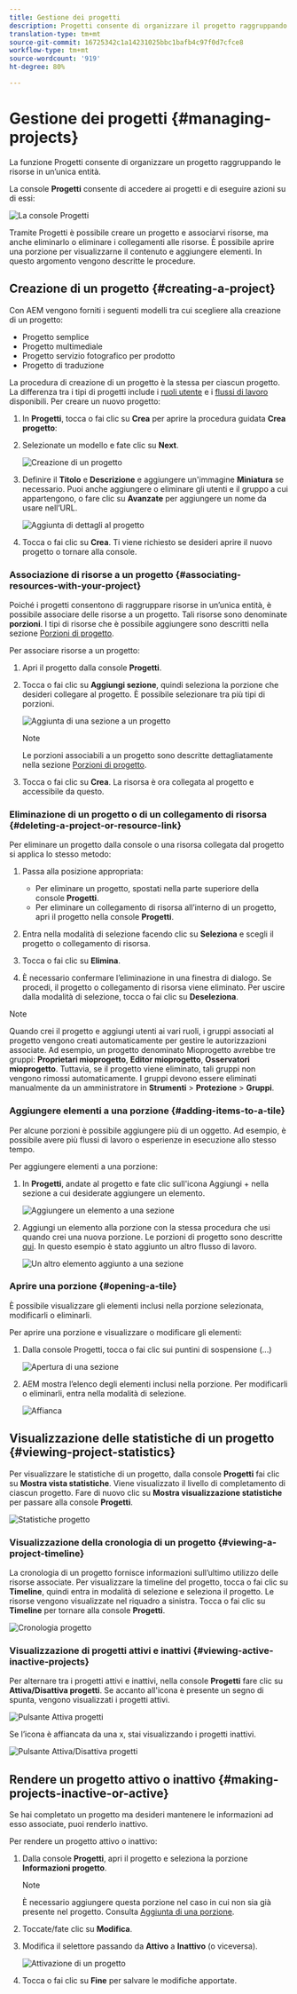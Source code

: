 ```yaml
---
title: Gestione dei progetti
description: Progetti consente di organizzare il progetto raggruppando le risorse in un'unica entità accessibile e gestibile nella console Progetti
translation-type: tm+mt
source-git-commit: 16725342c1a14231025bbc1bafb4c97f0d7cfce8
workflow-type: tm+mt
source-wordcount: '919'
ht-degree: 80%

---
```



# Gestione dei progetti {#managing-projects}

La funzione Progetti consente di organizzare un progetto raggruppando le risorse in un’unica entità.

La console **Progetti** consente di accedere ai progetti e di eseguire azioni su di essi:

![La console Progetti](/help/sites-cloud/authoring/assets/projects-console-detail.png)

Tramite Progetti è possibile creare un progetto e associarvi risorse, ma anche eliminarlo o eliminare i collegamenti alle risorse. È possibile aprire una porzione per visualizzarne il contenuto e aggiungere elementi. In questo argomento vengono descritte le procedure.

## Creazione di un progetto  {#creating-a-project}

Con AEM vengono forniti i seguenti modelli tra cui scegliere alla creazione di un progetto:

* Progetto semplice
* Progetto multimediale
* Progetto servizio fotografico per prodotto
* Progetto di traduzione

La procedura di creazione di un progetto è la stessa per ciascun progetto. La differenza tra i tipi di progetti include i [ruoli utente](/help/sites-cloud/authoring/projects/overview.md) e i [flussi di lavoro](/help/sites-cloud/authoring/projects/workflows.md) disponibili.  Per creare un nuovo progetto:

1. In **Progetti**, tocca o fai clic su **Crea** per aprire la procedura guidata **Crea progetto**:
1. Selezionate un modello e fate clic su **Next**.

   ![Creazione di un progetto](/help/sites-cloud/authoring/assets/projects-create.png)

1. Definire il **Titolo** e **Descrizione** e aggiungere un&#39;immagine **Miniatura** se necessario. Puoi anche aggiungere o eliminare gli utenti e il gruppo a cui appartengono, o fare clic su **Avanzate** per aggiungere un nome da usare nell’URL.

   ![Aggiunta di dettagli al progetto](/help/sites-cloud/authoring/assets/projects-title.png)

1. Tocca o fai clic su **Crea**. Ti viene richiesto se desideri aprire il nuovo progetto o tornare alla console.

### Associazione di risorse a un progetto  {#associating-resources-with-your-project}

Poiché i progetti consentono di raggruppare risorse in un’unica entità, è possibile associare delle risorse a un progetto. Tali risorse sono denominate **porzioni**. I tipi di risorse che è possibile aggiungere sono descritti nella sezione [Porzioni di progetto](/help/sites-cloud/authoring/projects/overview.md#project-tiles).

Per associare risorse a un progetto:

1. Apri il progetto dalla console **Progetti**.
1. Tocca o fai clic su **Aggiungi sezione**, quindi seleziona la porzione che desideri collegare al progetto. È possibile selezionare tra più tipi di porzioni.

   ![Aggiunta di una sezione a un progetto](/help/sites-cloud/authoring/assets/projects-add-tile.png)

   >[!NOTE]
   >
   >Le porzioni associabili a un progetto sono descritte dettagliatamente nella sezione [Porzioni di progetto](/help/sites-cloud/authoring/projects/overview.md#project-tiles).

1. Tocca o fai clic su **Crea**. La risorsa è ora collegata al progetto e accessibile da questo.

### Eliminazione di un progetto o di un collegamento di risorsa {#deleting-a-project-or-resource-link}

Per eliminare un progetto dalla console o una risorsa collegata dal progetto si applica lo stesso metodo:

1. Passa alla posizione appropriata:

   * Per eliminare un progetto, spostati nella parte superiore della console **Progetti**.
   * Per eliminare un collegamento di risorsa all’interno di un progetto, apri il progetto nella console **Progetti**.

1. Entra nella modalità di selezione facendo clic su **Seleziona** e scegli il progetto o collegamento di risorsa.
1. Tocca o fai clic su **Elimina**.

1. È necessario confermare l’eliminazione in una finestra di dialogo. Se procedi, il progetto o collegamento di risorsa viene eliminato. Per uscire dalla modalità di selezione, tocca o fai clic su **Deseleziona**.

>[!NOTE]
>
>Quando crei il progetto e aggiungi utenti ai vari ruoli, i gruppi associati al progetto vengono creati automaticamente per gestire le autorizzazioni associate. Ad esempio, un progetto denominato Mioprogetto avrebbe tre gruppi: **Proprietari mioprogetto**, **Editor mioprogetto**, **Osservatori mioprogetto**. Tuttavia, se il progetto viene eliminato, tali gruppi non vengono rimossi automaticamente. I gruppi devono essere eliminati manualmente da un amministratore in **Strumenti** > **Protezione** > **Gruppi**.

### Aggiungere elementi a una porzione {#adding-items-to-a-tile}

Per alcune porzioni è possibile aggiungere più di un oggetto. Ad esempio, è possibile avere più flussi di lavoro o esperienze in esecuzione allo stesso tempo.

Per aggiungere elementi a una porzione:

1. In **Progetti**, andate al progetto e fate clic sull&#39;icona Aggiungi + nella sezione a cui desiderate aggiungere un elemento.

   ![Aggiungere un elemento a una sezione](/help/sites-cloud/authoring/assets/projects-workflows-1.png)

1. Aggiungi un elemento alla porzione con la stessa procedura che usi quando crei una nuova porzione. Le porzioni di progetto sono descritte [qui](/help/sites-cloud/authoring/projects/overview.md#project-tiles). In questo esempio è stato aggiunto un altro flusso di lavoro.

   ![Un altro elemento aggiunto a una sezione](/help/sites-cloud/authoring/assets/projects-workflows-2.png)

### Aprire una porzione {#opening-a-tile}

È possibile visualizzare gli elementi inclusi nella porzione selezionata, modificarli o eliminarli.

Per aprire una porzione e visualizzare o modificare gli elementi:

1. Dalla console Progetti, tocca o fai clic sui puntini di sospensione (...)

   ![Apertura di una sezione](/help/sites-cloud/authoring/assets/projects-open-tile.png)

1. AEM mostra l’elenco degli elementi inclusi nella porzione. Per modificarli o eliminarli, entra nella modalità di selezione.

   ![Affianca](/help/sites-cloud/authoring/assets/projects-opened-tile.png)

## Visualizzazione delle statistiche di un progetto {#viewing-project-statistics}

Per visualizzare le statistiche di un progetto, dalla console **Progetti** fai clic su **Mostra vista statistiche**. Viene visualizzato il livello di completamento di ciascun progetto. Fare di nuovo clic su **Mostra visualizzazione statistiche** per passare alla console **Progetti**.

![Statistiche progetto](/help/sites-cloud/authoring/assets/projects-stats.png)

### Visualizzazione della cronologia di un progetto {#viewing-a-project-timeline}

La cronologia di un progetto fornisce informazioni sull’ultimo utilizzo delle risorse associate. Per visualizzare la timeline del progetto, tocca o fai clic su **Timeline**, quindi entra in modalità di selezione e seleziona il progetto. Le risorse vengono visualizzate nel riquadro a sinistra. Tocca o fai clic su **Timeline** per tornare alla console **Progetti**.

![Cronologia progetto](/help/sites-cloud/authoring/assets/projects-timeline.png)

### Visualizzazione di progetti attivi e inattivi {#viewing-active-inactive-projects}

Per alternare tra i progetti attivi e inattivi, nella console **Progetti** fare clic su **Attiva/Disattiva progetti**. Se accanto all&#39;icona è presente un segno di spunta, vengono visualizzati i progetti attivi.

![Pulsante Attiva progetti](/help/sites-cloud/authoring/assets/projects-active.png)

Se l’icona è affiancata da una x, stai visualizzando i progetti inattivi.

![Pulsante Attiva/Disattiva progetti](/help/sites-cloud/authoring/assets/projects-inactive.png)

## Rendere un progetto attivo o inattivo {#making-projects-inactive-or-active}

Se hai completato un progetto ma desideri mantenere le informazioni ad esso associate, puoi renderlo inattivo.

Per rendere un progetto attivo o inattivo:

1. Dalla console **Progetti**, apri il progetto e seleziona la porzione **Informazioni progetto**.

   >[!NOTE]
   È necessario aggiungere questa porzione nel caso in cui non sia già presente nel progetto. Consulta [Aggiunta di una porzione](#adding-items-to-a-tile).

1. Toccate/fate clic su **Modifica**.
1. Modifica il selettore passando da **Attivo** a **Inattivo** (o viceversa).

   ![Attivazione di un progetto](/help/sites-cloud/authoring/assets/projects-activate.png)

1. Tocca o fai clic su **Fine** per salvare le modifiche apportate.
